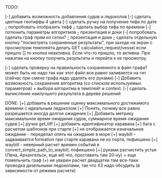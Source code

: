 TODO:

[-] добавить возможность добавления судов и ледоколов
[-] сделать цветные геотиффы 4 цвета
[-] сделать ручку на получение тифа по дате
[-](F) попробовать отобразить тифф
[-](F) сделать выбор тифа по времени
[-] потюнить параметры алгоритмов
[-](А) презентация и доки
[-] попробовать сделать граф прям из сетки?
[-](А) презентация и доки
[-](F) сделать отдельную кнопку "посмотреть сохраненные результаты", при заходе на экран с просмотром темплейта делать GET calculation_request/vessel если пришло [] то кнопка неактивна. Если что-то пришло, то активна. При нажатии на кнопку получить результаты и перейти к их просмотру.


[-] сделать проверку на правильность сохраненного в файл графа? может быть не надо так как этот файл все равно заливается на гит (сейчас при смене графа надо удалять его руками)
[-] Добавить возможность сохранения алгоритма (со списком используемых параметров) + выбора алгоритма в темплейт и context.
[-] сделать вычисление наилучшего результата в дереве решений

DONE:
[+] добавить в решение оценку максимального достижимого времени с идеальным ледоколом
[+] Понять, почему все равно разрешается иногда долгое ожидение
[+] Добавить метрику максимальное время ожидания судов, суммарное время ожидания судов
[+] ручка get_tiff 
[+] добавить идентификатор каравана
[+] бага с расчетом шаблонов при старте
[+] не отображается изначальное ожидание - переделал опять на ожидание в море
[+] waybill - задваивается formation при старте каравана не из порта, пофикшено
[+] waybill - неверный расчет времен событий в convert_simple_path_to_waybill, пофикшено
[+] руками расчистить устья (Лена, Архангельск, еще мб что, проставить там 20-ку) + еще помельчить граф (+) не уверен расчет двадцатки там все-таки проводка дизельными ледоколами, так что ХЗ надо обсудить (в зависимости от режима расчета) 